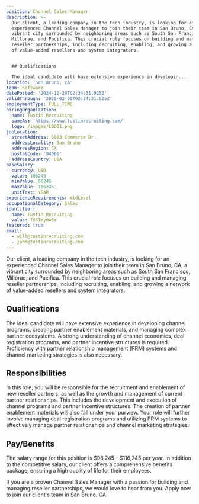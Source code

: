 ```yaml
---
position: Channel Sales Manager
description: >-
  Our client, a leading company in the tech industry, is looking for an
  experienced Channel Sales Manager to join their team in San Bruno, CA, a
  vibrant city surrounded by neighboring areas such as South San Francisco,
  Millbrae, and Pacifica. This crucial role focuses on building and managing
  reseller partnerships, including recruiting, enabling, and growing a network
  of value-added resellers and system integrators.


  ## Qualifications

  The ideal candidate will have extensive experience in developin...
location: 'San Bruno, CA'
team: Software
datePosted: '2024-12-28T02:34:31.925Z'
validThrough: '2025-02-06T02:34:31.925Z'
employmentType: FULL_TIME
hiringOrganization:
  name: Tustin Recruiting
  sameAs: 'https://www.tustinrecruiting.com/'
  logo: /images/LOGO1.png
jobLocation:
  streetAddress: 5603 Commerce Dr.
  addressLocality: San Bruno
  addressRegion: CA
  postalCode: '94066'
  addressCountry: USA
baseSalary:
  currency: USD
  value: 106245
  minValue: 96245
  maxValue: 116245
  unitText: YEAR
experienceRequirements: midLevel
occupationalCategory: Sales
identifier:
  name: Tustin Recruiting
  value: TUSTmy0w5z
featured: true
email:
  - will@tustinrecruiting.com
  - john@tustinrecruiting.com
---
```




Our client, a leading company in the tech industry, is looking for an experienced Channel Sales Manager to join their team in San Bruno, CA, a vibrant city surrounded by neighboring areas such as South San Francisco, Millbrae, and Pacifica. This crucial role focuses on building and managing reseller partnerships, including recruiting, enabling, and growing a network of value-added resellers and system integrators.

## Qualifications
The ideal candidate will have extensive experience in developing channel programs, creating partner enablement materials, and managing complex partner ecosystems. A strong understanding of channel economics, deal registration programs, and partner incentive structures is required. Proficiency with partner relationship management (PRM) systems and channel marketing strategies is also necessary.

## Responsibilities
In this role, you will be responsible for the recruitment and enablement of new reseller partners, as well as the growth and management of current partner relationships. This includes the development and execution of channel programs and partner incentive structures. The creation of partner enablement materials will also fall under your purview. Your role will further involve managing deal registration programs and utilizing PRM systems to effectively manage partner relationships and channel marketing strategies.

## Pay/Benefits
The salary range for this position is $96,245 - $116,245 per year. In addition to the competitive salary, our client offers a comprehensive benefits package, ensuring a high quality of life for their employees.

If you are a proven Channel Sales Manager with a passion for building and managing reseller partnerships, we would love to hear from you. Apply now to join our client's team in San Bruno, CA.
